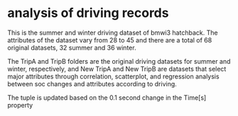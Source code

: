 # analysis of driving records

This is the summer and winter driving dataset of bmwi3 hatchback. The attributes of the dataset vary from 28 to 45 and there are a total of 68 original datasets, 32 summer and 36 winter.

The TripA and TripB folders are the original driving datasets for summer and winter, respectively, and New TripA and New TripB are datasets that select major attributes through correlation, scatterplot, and regression analysis between soc changes and attributes according to driving.

The tuple is updated based on the 0.1 second change in the Time[s] property
